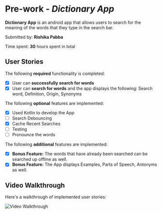 # Pre-work - *Dictionary App*

**Dictionary App** is an android app that allows users to search for the meaning of the words that they type in the search bar.

Submitted by: **Rishika Pabba**

Time spent: **30** hours spent in total

## User Stories

The following **required** functionality is completed:

* [X] User can **successfully search for words** 
* [X] User can **search for words** and the app displays the following: Search word, Definition, Origin, Synonyms

The following **optional** features are implemented:

* [X] Used Kotlin to develop the App
* [ ] Search Debouncing
* [X] Cache Recent Searches
* [ ] Testing
* [ ] Pronounce the words

The following **additional** features are implemented:

* [X] **Bonus Feature:** The words that have already been searched can be searched up offline as well.
* [X] **Bonus Feature:** The App displays Examples, Parts of Speech, Antonyms as well.

## Video Walkthrough

Here's a walkthrough of implemented user stories:

<img src='' title='Video Walkthrough' width='' alt='Video Walkthrough' />
